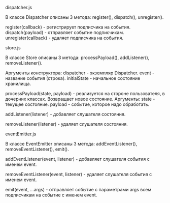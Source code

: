 dispatcher.js

В классе Dispatcher описаны 3 метода: register(), dispatch(),
unregister().

register(callback) - регистрирует подписчика на события.
dispatch(payload) - отправляет событие подписчикам.
unregister(callback) - удаляет подписчика на события.


store.js

В классе Store описаны 3 метода: processPayload(), 
addListener(), removeListener().

Аргументы конструктора:
dispatcher - экземпляр Dispatcher.
event - название события (строка).
initialState - начальное состояние хранилища.

processPayload(state, payload) - реализуется на стороне пользователя,
в дочерних классах. Возвращает новое состояние.
Аргументы:
state - текущее состояние.
payload - событие, которое надо обработать.

addListener(listener) - добавляет слушателя состояния.

removeListener(listener) - удаляет слушателя состояния.


eventEmitter.js

В классе EventEmitter описаны 3 метода: addEventListener(),
removeEventListener(), emit().

addEventListener(event, listener) - добавляет слушателя
события с именем event.

removeEventListener(event, listener) - удаляет слушателя
события с именем event.

emit(event, ...args) - отправляет событие с параметрами args
всем подписчикам на событие с именем event.